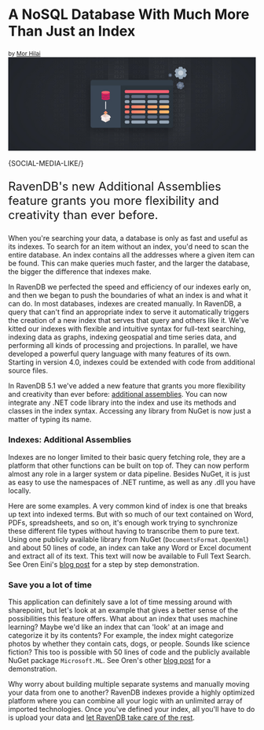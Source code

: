 <h1>A NoSQL Database With Much More Than Just an Index</h1>
<small>by <a href="mailto:mor@ravendb.net">Mor Hilai</a></small>

<div class="article-img figure text-center">
  <img src="images/nosql-database-with-much-more-than-just-an-index.jpg" alt="Sneleentaxi enables people to find the nearest taxi driver at the right price. They use NoSQL Database RavenDB in a distributed database cluster to make it happen." class="img-responsive img-thumbnail">
</div>

{SOCIAL-MEDIA-LIKE/}

<p class="lead margin-top-sm" style="font-size:24px;">RavenDB's new Additional Assemblies feature grants you more flexibility and creativity than ever before.</p>

When you're searching your data, a database is only as fast and useful as its indexes. To search for an item without an index, you'd need to scan the entire database. An index contains all the addresses where a given item can be found. This can make queries much faster, and the larger the database, the bigger the difference that indexes make.

In RavenDB we perfected the speed and efficiency of our indexes early on, and then we began to push the boundaries of what an index is and what it can do. In most databases, indexes are created manually. In RavenDB, a query that can't find an appropriate index to serve it automatically triggers the creation of a new index that serves that query and others like it. We've kitted our indexes with flexible and intuitive syntax for full-text searching, indexing data as graphs, indexing geospatial and time series data, and performing all kinds of processing and projections. In parallel, we have developed a powerful query language with many features of its own. Starting in version 4.0, indexes could be extended with code from additional source files.

In RavenDB 5.1 we've added a new feature that grants you more flexibility and creativity than ever before: [additional assemblies](https://ravendb.net/docs/article-page/5.1/csharp/indexes/additional-assemblies). You can now integrate any .NET code library into the index and use its methods and classes in the index syntax. Accessing any library from NuGet is now just a matter of typing its name.

### Indexes: Additional Assemblies

Indexes are no longer limited to their basic query fetching role, they are a platform that other functions can be built on top of. They can now perform almost any role in a larger system or data pipeline. Besides NuGet, it is just as easy to use the namespaces of .NET runtime, as well as any .dll you have locally.

Here are some examples. A very common kind of index is one that breaks up text into indexed terms. But with so much of our text contained on Word, PDFs, spreadsheets, and so on, it's enough work trying to synchronize these different file types without having to transcribe them to pure text. Using one publicly available library from NuGet (`DocumentsFormat.OpenXml`) and about 50 lines of code, an index can take any Word or Excel document and extract all of its text. This text will now be available to Full Text Search. See Oren Eini's [blog post](https://ravendb.net/articles/ravendb-5-1-features-searching-in-office-documents) for a step by step demonstration.

### Save you a lot of time

This application can definitely save a lot of time messing around with sharepoint, but let's look at an example that gives a better sense of the possibilities this feature offers. What about an index that uses machine learning? Maybe we'd like an index that can 'look' at an image and categorize it by its contents? For example, the index might categorize photos by whether they contain cats, dogs, or people. Sounds like science fiction? This too is possible with 50 lines of code and the publicly available NuGet package `Microsoft.ML`. See Oren's other [blog post](https://ravendb.net/articles/using-machine-learning-with-ravendb) for a demonstration.

Why worry about building multiple separate systems and manually moving your data from one to another? RavenDB indexes provide a highly optimized platform where you can combine all your logic with an unlimited array of imported technologies. Once you've defined your index, all you'll have to do is upload your data and [let RavenDB take care of the rest](https://ravendb.net/features/querying/full-text-search).
